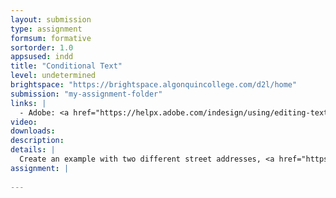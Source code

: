 ```yaml
---
layout: submission
type: assignment
formsum: formative
sortorder: 1.0
appsused: indd
title: "Conditional Text"
level: undetermined
brightspace: "https://brightspace.algonquincollege.com/d2l/home"
submission: "my-assignment-folder"
links: |
  - Adobe: <a href="https://helpx.adobe.com/indesign/using/editing-text.html" title="Adobe: Conditional Text" target="_blank">Conditional Text</a>
video: 
downloads: 
description: 
details: |
  Create an example with two different street addresses, <a href="https://www.lynda.com/InDesign-tutorials/Exploring-conditional-text/114324/127144-4.html" title="Adobe: Conditional Text" target="_blank">like this</a>.
assignment: |
  
---
```

